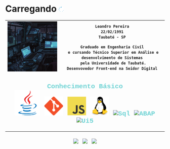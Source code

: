 # Carregando  ![Alt Text](img/lazyload.gif)


| ![Alt Text](img/gif022.gif) | `Leandro Pereira`</br>`22/02/1991`</br>`Taubaté - SP`</p>`Graduado em Engenharia Civil`</br>` e cursando Técnico Superior em Análise e desenvolvimento de Sistemas`</br>` pela Universidade de Taubaté.` </br>`Desenvovedor Front-end na Seidor Digital` |
| --------------------------- | -------------------------------------------------------------------------------------------------------------------------------------------------------------------------------------------------------------------------------------------------------- |
<h2 align="center" style="color: #70d3d4; font-family: courier new">
Conhecimento Básico </br>
    <img height="80" src=https://raw.githubusercontent.com/devicons/devicon/7a4ca8aa871d6dca81691e018d31eed89cb70a76/icons/java/java-original.svg alt="Java"/>
    <img height="60" src=https://raw.githubusercontent.com/devicons/devicon/7a4ca8aa871d6dca81691e018d31eed89cb70a76/icons/git/git-original.svg alt="Git"/>
    <img height="60" src=https://raw.githubusercontent.com/devicons/devicon/7a4ca8aa871d6dca81691e018d31eed89cb70a76/icons/javascript/javascript-original.svg alt="JS"/>
    <img height="60" src=https://raw.githubusercontent.com/devicons/devicon/7a4ca8aa871d6dca81691e018d31eed89cb70a76/icons/linux/linux-original.svg alt="Linux"/>
    <img height="60" src=https://desenvolvimentoaberto.files.wordpress.com/2016/11/logoazuresql.png alt="Sql"/>
    <img height="60" src=https://logowiki.net/wp-content/uploads/imgp/abap-Logo-1-3323.jpg alt="ABAP"/>
    <img height="60" src=https://sap.github.io/ui5-tooling/images/UI5_logo_wide.png alt="Ui5"/>

----------
<p align="center">
  <a target="_blank"href="mailto:miguel.apmbb@gmail.com" alt="Outlook">
  <img src="https://img.shields.io/badge/-miguel.apmbb@hotmail.com-0072c6?style=flat-square&labelColor=0072c6&logo=gmail&logoColor=white&link="miguel.apmbb@gmail.com" /></a> 

  <a target="_blank" href="https://www.linkedin.com/in/leandropereiraa/" alt="Linkedin">
  <img src="https://img.shields.io/badge/-leandropereiraa-0e76a8?style=flat-square&logo=Linkedin&logoColor=white"/></a>

  <a target="_blank" href="https://www.instagram.com/leandro_miguel_pereira22/" alt="Instagram">
  <img src="https://img.shields.io/badge/-leandro_miguel_pereira22-DF0174?style=flat-square&labelColor=DF0174&logo=instagram&logoColor=white"/></a>


